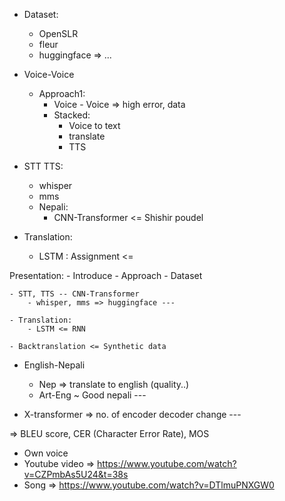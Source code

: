- Dataset:
    - OpenSLR
    - fleur
    - huggingface => ...

- Voice-Voice
    - Approach1:
        - Voice - Voice => high error, data 
        - Stacked:
            - Voice to text
            - translate
            - TTS
    
- STT TTS:
    - whisper
    - mms
    - Nepali:
        - CNN-Transformer <= Shishir poudel

- Translation:
    - LSTM : Assignment <= 


Presentation:
    - Introduce
    - Approach
    - Dataset

    - STT, TTS -- CNN-Transformer
        - whisper, mms => huggingface ---
    
    - Translation:
        - LSTM <= RNN

    - Backtranslation <= Synthetic data


- English-Nepali
    - Nep => translate to english (quality..)
    - Art-Eng ~ Good nepali --- 

- X-transformer => no. of encoder decoder change --- 

=> BLEU score, CER (Character Error Rate), MOS


- Own voice
- Youtube video => https://www.youtube.com/watch?v=CZPmbAs5U24&t=38s
- Song => https://www.youtube.com/watch?v=DTlmuPNXGW0